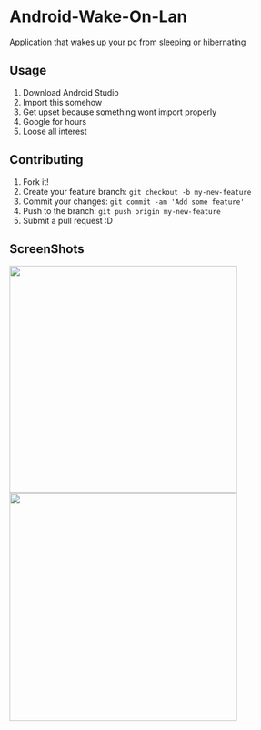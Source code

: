 # Android-Wake-On-Lan
Application that wakes up your pc from sleeping or hibernating



## Usage
1. Download Android Studio
2. Import this somehow
3. Get upset because something wont import properly
4. Google for hours 
5. Loose all interest



## Contributing

1. Fork it!
2. Create your feature branch: `git checkout -b my-new-feature`
3. Commit your changes: `git commit -am 'Add some feature'`
4. Push to the branch: `git push origin my-new-feature`
5. Submit a pull request :D


## ScreenShots
<img src="http://i.imgur.com/2YRd420.png" width="400">
<img src="http://i.imgur.com/w19cJ1s.png" width="400">


></content>
</snippet>
